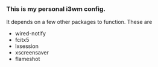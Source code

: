 ### This is my personal i3wm config.

It depends on a few other packages to function. These are
- wired-notify
- fcitx5
- lxsession
- xscreensaver
- flameshot
